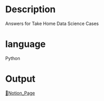 # Description
Answers for Take Home Data Science Cases 


# language 
Python 

# Output 
[🔗Notion_Page](https://www.notion.so/50a889feb83f40d7aa252ccc32442a8c?v=2a92a4d412d64bcaaff2fc2ce187c25c)
